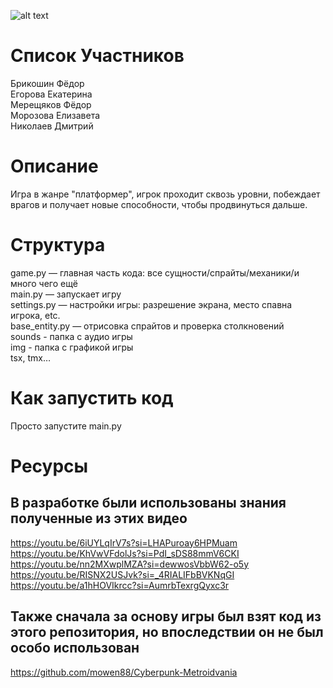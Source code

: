 ![alt text](https://preview.redd.it/aaa-games-are-all-the-same-indie-games-are-where-all-the-v0-ngj3rvux768d1.png?auto=webp&s=7c0d296124992ebf2ff217a7fbe0a0caf4412f36)
# Список Участников
Брикошин Фёдор  
Егорова Екатерина  
Мерещяков Фёдор  
Морозова Елизавета  
Николаев Дмитрий
# Описание
Игра в жанре "платформер", игрок проходит сквозь уровни, побеждает врагов и получает новые способности, чтобы продвинуться дальше.
# Структура
game.py — главная часть кода: все сущности/спрайты/механики/и много чего ещё  
main.py — запускает игру  
settings.py — настройки игры: разрешение экрана, место спавна игрока, etc.  
base_entity.py — отрисовка спрайтов и проверка столкновений  
sounds - папка с аудио игры  
img - папка с графикой игры  
tsx, tmx…
# Как запустить код
Просто запустите main.py
# Ресурсы
## В разработке были использованы знания полученные из этих видео
https://youtu.be/6iUYLqIrV7s?si=LHAPuroay6HPMuam  
https://youtu.be/KhVwVFdolJs?si=PdI_sDS88mmV6CKI  
https://youtu.be/nn2MXwplMZA?si=dewwosVbbW62-o5y  
https://youtu.be/RISNX2USJvk?si=_4RIALIFbBVKNqGI  
https://youtu.be/a1hHOVIkrcc?si=AumrbTexrgQyxc3r
## Также сначала за основу игры был взят код из этого репозитория, но впоследствии он не был особо использован
https://github.com/mowen88/Cyberpunk-Metroidvania

